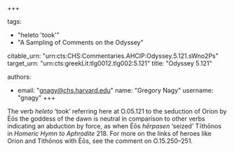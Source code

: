 +++

tags:
- "heleto &#39;took&#39;"
- "A Sampling of Comments on the Odyssey"

citable_urn: "urn:cts:CHS:Commentaries.AHCIP:Odyssey.5.121.sWno2Ps"
target_urn: "urn:cts:greekLit:tlg0012.tlg002:5.121"
title: "Odyssey 5.121"

authors:
- email: "gnagy@chs.harvard.edu"
  name: "Gregory Nagy"
  username: "gnagy"
+++

<p>The verb <em>heleto</em> ‘took’ referring here at O.05.121 to the seduction of Orion by Ēōs the goddess of the dawn is neutral in comparison to other verbs indicating an abduction by force, as when Ēōs <em>hērpasen</em> ‘seized’ Tīthōnos in <em>Homeric Hymn to Aphrodite</em> 218. For more on the links of heroes like Orion and Tithōnos with Ēōs, see the comment on O.15.250–251.   </p>